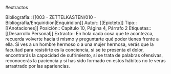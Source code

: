 #extractos 

Bibliografía:: [[003 - ZETTELKASTEN/010 - Bibliografía/Enquiridion|Enquiridion]]
Autor:: [[Epicteto]]
Tipo:: [[Anotaciones]]
Posición:: Capítulo 10, Página 4, Párrafo 2
Etiquetas:: [[Desarrollo Personal]]
Extracto:: En hola cada cosa que te acontezca, recuerda volverte hacia ti mismo y preguntarte qué poder tienes frente a ella. Si ves a un hombre hermoso o a una mujer hermosa, verás que la facultad para resistirte es la conciencia, si se te presenta el dolor, encontrarás la capacidad de sufrimiento, si se trata de palabras ofensivas, reconocerás la paciencia y si has sido formado en estos hábitos no te verás arrastrado por las apariencias.
